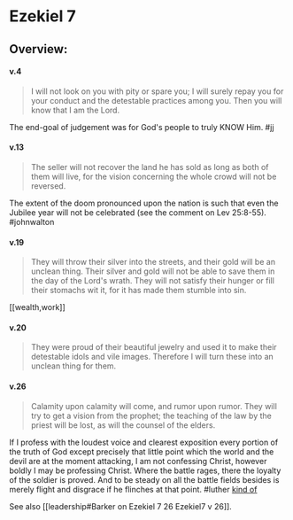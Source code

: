 # Ezekiel 7

## Overview:

#### v.4
>I will not look on you with pity or spare you; I will surely repay you for your conduct and the detestable practices among you. Then you will know that I am the Lord.

The end-goal of judgement was for God's people to truly KNOW Him.
#jj 

#### v.13
>The seller will not recover the land he has sold as long as both of them will live, for the vision concerning the whole crowd will not be reversed.

The extent of the doom pronounced upon the nation is such that even the Jubilee year will not be celebrated (see the comment on Lev 25:8-55).
#johnwalton 

#### v.19
>They will throw their silver into the streets, and their gold will be an unclean thing. Their silver and gold will not be able to save them in the day of the Lord's wrath. They will not satisfy their hunger or fill their stomachs wit it, for it has made them stumble into sin.

[[wealth,work]]

#### v.20
>They were proud of their beautiful jewelry and used it to make their detestable idols and vile images. Therefore I will turn these into an unclean thing for them.

#### v.26
>Calamity upon calamity will come, and rumor upon rumor. They will try to get a vision from the prophet; the teaching of the law by the priest will be lost, as will the counsel of the elders.

If I profess with the loudest voice and clearest exposition every portion of the truth of God except precisely that little point which the world and the devil are at the moment attacking, I am not confessing Christ, however boldly I may be professing Christ. Where the battle rages, there the loyalty of the soldier is proved. And to be steady on all the battle fields besides is merely flight and disgrace if he flinches at that point.
#luther [kind of](https://www.thegospelcoalition.org/blogs/justin-taylor/5-quotes-that-luther-didnt-actually-say/) 

See also [[leadership#Barker on Ezekiel 7 26 Ezekiel7 v 26]].